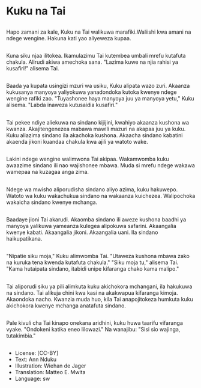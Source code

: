 # Kuku na Tai

##
Hapo zamani za kale, Kuku na Tai walikuwa marafiki.Waliishi kwa amani na ndege wengine. Hakuna kati yao aliyeweza kupaa.

##
Kuna siku njaa ilitokea. Ikamulazimu Tai kutembea umbali mrefu kutafuta chakula. Alirudi akiwa amechoka sana. "Lazima kuwe na njia rahisi ya kusafiri!" alisema Tai.

##
Baada ya kupata usingizi mzuri wa usiku, Kuku alipata wazo zuri. Akaanza kukusanya manyoya yaliyokuwa yanadondoka kutoka kwenye ndege wengine rafiki zao. "Tuyashonee haya manyoya juu ya manyoya yetu," Kuku alisema. "Labda inaweza kutusaidia kusafiri."

##
Tai pekee ndiye aliekuwa na sindano kijijini, kwahiyo akaanza kushona wa kwanza. Akajitengenezea mabawa mawili mazuri na akapaa juu ya kuku. Kuku aliazima sindano ila akachoka kushona. Akaacha sindano kabatini akaenda jikoni kuandaa chakula kwa ajili ya watoto wake.

##
Lakini ndege wengine walimwona Tai akipaa. Wakamwomba kuku awaazime sindano ili nao wajishonee mbawa. Muda si mrefu ndege wakawa  wamepaa na kuzagaa anga zima.

##
Ndege wa mwisho aliporudisha sindano aliyo azima, kuku hakuwepo. Watoto wa kuku wakachukua sindano na wakaanza kuichezea. Walipochoka wakaicha sindano kwenye mchanga.

##
Baadaye jioni Tai akarudi. Akaomba sindano ili aweze kushona baadhi ya manyoya yalikuwa yameanza kulegea alipokuwa safarini. Akaangalia kwenye kabati. Akaangalia jikoni. Akaangalia uani. Ila sindano haikupatikana.

##
"Nipatie siku moja," Kuku alimwomba Tai. "Utaweza kushona mbawa zako na kuruka tena kwenda kutafuta chakula." "Siku moja tu," alisema Tai. "Kama hutaipata sindano, itabidi unipe kifaranga chako kama malipo."

##
Tai aliporudi siku ya pili alimkuta kuku akichokora mchangani, ila hakukuwa na sindano. Tai alikuja chini kwa kasi na akakwapua kifaranga kimoja. Akaondoka nacho. Kwanzia muda huo, kila Tai anapojitokeza humkuta kuku akichokora kwenye mchanga anatafuta sindano.

##
Pale kivuli cha Tai kinapo onekana aridhini, kuku huwa taarifu vifaranga vyake. "Ondokeni katika eneo lilowazi." Na wanajibu: "Sisi sio wajinga, tutakimbia."

##
* License: [CC-BY]
* Text: Ann Nduku
* Illustration: Wiehan de Jager
* Translation: Matteo E. Mwita
* Language: sw
